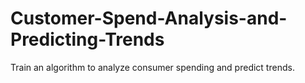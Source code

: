 # Customer-Spend-Analysis-and-Predicting-Trends
Train an algorithm to analyze consumer spending and predict trends.
